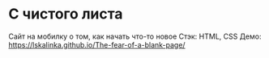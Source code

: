 # С чистого листа
Сайт на мобилку о том, как начать что-то новое
Стэк: HTML, CSS
Демо: https://lskalinka.github.io/The-fear-of-a-blank-page/
